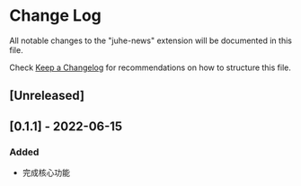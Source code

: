 # Change Log

All notable changes to the "juhe-news" extension will be documented in this file.

Check [Keep a Changelog](http://keepachangelog.com/) for recommendations on how to structure this file.

## [Unreleased]

## [0.1.1] - 2022-06-15
### Added
- 完成核心功能
